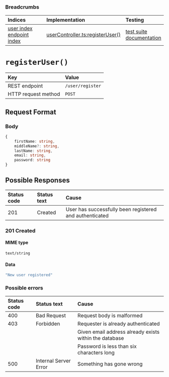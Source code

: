 ### Breadcrumbs

| Indices | Implementation | Testing |
| :----------------------------------------------------------- | :-------------------------------------------------------------------------------------------------------------------- | :--------------------------------------------------------------------------------------------------------------------------------------------------------------- |
| [user index](./index.md)<br>[endpoint index](../index.md) | [userController.ts:registerUser()](../../../../../backend/src/controllers/userController.ts#L93-L121) |  [test suite](../../../../../backend/tests/controllers/user/userController.test.ts)<br>[documentation](../../tests/user/userControllerTest.md) |

# `registerUser()`

| Key                 | Value            |
| :------------------ | :--------------- |
| REST endpoint       | `/user/register` |
| HTTP request method | `POST`           |

## Request Format

### Body

```typescript
{
    firstName: string,
    middleName?: string,
    lastName: string,
    email: string,
    password: string
}
```

## Possible Responses

| Status code | Status text | Cause                                                   |
| :---------- | :---------- | :------------------------------------------------------ |
| 201         | Created     | User has successfully been registered and authenticated |

### 201 Created

#### MIME type

`text/string`

#### Data

```typescript
"New user registered"
```

### Possible errors

| Status code | Status text           | Cause                                                  |
| :---------- | :-------------------- | :----------------------------------------------------- |
| 400         | Bad Request           | Request body is malformed                              |
| 403         | Forbidden             | Requester is already authenticated                     |
|             |                       | Given email address already exists within the database |
|             |                       | Password is less than six characters long              |
| 500         | Internal Server Error | Something has gone wrong                               |
